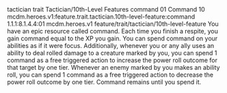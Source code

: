 <ability>
  <metadata>
    <class>tactician</class>
    <feature_type>trait</feature_type>
    <file_dpath>Tactician/10th-Level Features</file_dpath>
    <item_id>command</item_id>
    <item_index>01</item_index>
    <item_name>Command</item_name>
    <level>10</level>
    <scc>mcdm.heroes.v1:feature.trait.tactician.10th-level-feature:command</scc>
    <scdc>1.1.1:8.1.4.4:01</scdc>
    <source>mcdm.heroes.v1</source>
    <type>feature/trait/tactician/10th-level-feature</type>
  </metadata>
  <effects>
    <effect type="mundane">You have an epic resource called command. Each time you finish a respite, you gain command equal to the XP you gain. You can spend command on your abilities as if it were focus.
Additionally, whenever you or any ally uses an ability to deal rolled damage to a creature marked by you, you can spend 1 command as a free triggered action to increase the power roll outcome for that target by one tier. Whenever an enemy marked by you makes an ability roll, you can spend 1 command as a free triggered action to decrease the power roll outcome by one tier.
Command remains until you spend it.</effect>
  </effects>
</ability>

